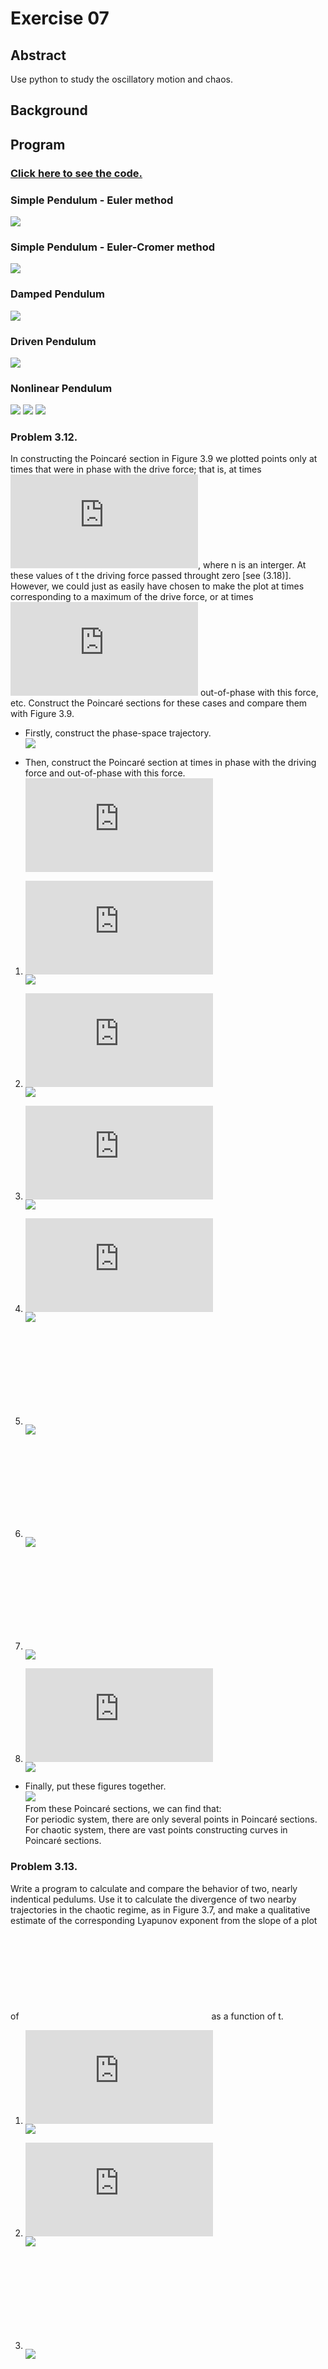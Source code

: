# Exercise 07

## Abstract
Use python to study the oscillatory motion and chaos.

## Background

## Program

### [Click here to see the code.](https://github.com/whucyb/computational_physics_N2014301020067/blob/master/Exercise_07/%20Exercise_07.py)

### Simple Pendulum - Euler method
![](https://github.com/whucyb/computational_physics_N2014301020067/blob/master/Exercise_07/figure_1.png)

### Simple Pendulum - Euler-Cromer method
![](https://github.com/whucyb/computational_physics_N2014301020067/blob/master/Exercise_07/figure_2.png)

### Damped Pendulum
![](https://github.com/whucyb/computational_physics_N2014301020067/blob/master/Exercise_07/figure_3.png)

### Driven Pendulum
![](https://github.com/whucyb/computational_physics_N2014301020067/blob/master/Exercise_07/figure_4.png)

### Nonlinear Pendulum
![](https://github.com/whucyb/computational_physics_N2014301020067/blob/master/Exercise_07/figure_5-1.png)
![](https://github.com/whucyb/computational_physics_N2014301020067/blob/master/Exercise_07/figure_5-2.png)
![](https://github.com/whucyb/computational_physics_N2014301020067/blob/master/Exercise_07/figure_5-3.png)

### Problem 3.12.
In constructing the Poincaré section in Figure 3.9 we plotted points only at times that were in phase with the drive force; that is, at times ![](http://latex.codecogs.com/gif.latex?t%5Capprox%202%5Cpi%20n/%5COmega%20_D), where n is an interger. At these values of t the driving force passed throught zero [see (3.18)]. However, we could just as easily have chosen to make the plot at times corresponding to a maximum of the drive force, or at times ![](http://latex.codecogs.com/gif.latex?%5Cpi/4) out-of-phase with this force, etc. Construct the Poincaré sections for these cases and compare them with Figure 3.9.

* Firstly, construct the phase-space trajectory.<br>
![](https://github.com/whucyb/computational_physics_N2014301020067/blob/master/Exercise_07/figure_7.png)
 
* Then, construct the Poincaré section at times in phase with the driving force and out-of-phase with this force.<br>
![](http://latex.codecogs.com/gif.latex?q%3D1/2%2Cl%3Dg%3D9.8%2C%5COmega_D%3D2/3%2C%5Ctheta_0%3D0.2%2C%5Comega_0%3D0)

 1. ![](http://latex.codecogs.com/gif.latex?%5COmega%20_%7BD%7Dt%3D2n%5Cpi)<br>
 ![](https://github.com/whucyb/computational_physics_N2014301020067/blob/master/Exercise_07/figure_7-1.png)

 2. ![](http://latex.codecogs.com/gif.latex?%5COmega%20_%7BD%7Dt%3D2n%5Cpi&plus;%5Cpi/4)<br>
 ![](https://github.com/whucyb/computational_physics_N2014301020067/blob/master/Exercise_07/figure_7-2.png)
 
 3. ![](http://latex.codecogs.com/gif.latex?%5COmega%20_%7BD%7Dt%3D2n%5Cpi&plus;%5Cpi/2)<br>
 ![](https://github.com/whucyb/computational_physics_N2014301020067/blob/master/Exercise_07/figure_7-3.png)
 
 4. ![](http://latex.codecogs.com/gif.latex?%5COmega%20_%7BD%7Dt%3D2n%5Cpi&plus;3%5Cpi/4)<br>
 ![](https://github.com/whucyb/computational_physics_N2014301020067/blob/master/Exercise_07/figure_7-4.png)
 
 5. ![](http://latex.codecogs.com/gif.latex?%5COmega%20_%7BD%7Dt%3D2n%5Cpi&plus;%5Cpi)<br>
 ![](https://github.com/whucyb/computational_physics_N2014301020067/blob/master/Exercise_07/figure_7-5.png)
 
 6. ![](http://latex.codecogs.com/gif.latex?%5COmega%20_%7BD%7Dt%3D2n%5Cpi&plus;5%5Cpi/4)<br>
 ![](https://github.com/whucyb/computational_physics_N2014301020067/blob/master/Exercise_07/figure_7-6.png)
 
 7. ![](http://latex.codecogs.com/gif.latex?%5COmega%20_%7BD%7Dt%3D2n%5Cpi&plus;3%5Cpi/2)<br>
 ![](https://github.com/whucyb/computational_physics_N2014301020067/blob/master/Exercise_07/figure_7-7.png)
 
 8. ![](http://latex.codecogs.com/gif.latex?%5COmega%20_%7BD%7Dt%3D2n%5Cpi&plus;7%5Cpi/4)<br>
 ![](https://github.com/whucyb/computational_physics_N2014301020067/blob/master/Exercise_07/figure_7-8.png)
 
* Finally, put these figures together.<br>
![](https://github.com/whucyb/computational_physics_N2014301020067/blob/master/Exercise_07/figure_7-9.png)<br>
From these Poincaré sections, we can find that:<br>
For periodic system, there are only several points in Poincaré sections.<br>
For chaotic system, there are vast points constructing curves in Poincaré sections.

### Problem 3.13.
Write a program to calculate and compare the behavior of two, nearly indentical pedulums. Use it to calculate the divergence of two nearby trajectories in the chaotic regime, as in Figure 3.7, and make a qualitative estimate of the corresponding Lyapunov exponent from the slope of a plot of ![](http://latex.codecogs.com/gif.latex?log%28%5CDelta%20%5Ctheta%20%29) as a function of t.<br>

1. ![](http://latex.codecogs.com/gif.latex?q%3D1/2%2Cl%3Dg%3D9.8%2C%5COmega_D%3D2/3%2C%5Ctheta_%7B1%7D%280%29%3D0.05%2C%5CDelta%20%5Ctheta%280%29%20%3D0.001)<br>
![](https://github.com/whucyb/computational_physics_N2014301020067/blob/master/Exercise_07/figure_6-2.png)

2. ![](http://latex.codecogs.com/gif.latex?q%3D1/2%2Cl%3Dg%3D9.8%2C%5COmega_D%3D2/3%2C%5Ctheta_%7B1%7D%280%29%3D0.1%2C%5CDelta%20%5Ctheta%280%29%20%3D0.001)<br>
![](https://github.com/whucyb/computational_physics_N2014301020067/blob/master/Exercise_07/figure_6-1.png)

3. ![](http://latex.codecogs.com/gif.latex?q%3D1/2%2Cl%3Dg%3D9.8%2C%5COmega_D%3D2/3%2C%5Ctheta_%7B1%7D%280%29%3D0.2%2C%5CDelta%20%5Ctheta%280%29%20%3D0.001)<br>
![](https://github.com/whucyb/computational_physics_N2014301020067/blob/master/Exercise_07/figure_6.png)

4. ![](http://latex.codecogs.com/gif.latex?q%3D1/2%2Cl%3Dg%3D9.8%2C%5COmega_D%3D2/3%2C%5Ctheta_%7B1%7D%280%29%3D0.4%2C%5CDelta%20%5Ctheta%280%29%20%3D0.001)<br>
![](https://github.com/whucyb/computational_physics_N2014301020067/blob/master/Exercise_07/figure_6-3.png)

5. ![](http://latex.codecogs.com/gif.latex?q%3D1/2%2Cl%3Dg%3D9.8%2C%5COmega_D%3D2/3%2C%5Ctheta_%7B1%7D%280%29%3D0.8%2C%5CDelta%20%5Ctheta%280%29%20%3D0.001)<br>
![](https://github.com/whucyb/computational_physics_N2014301020067/blob/master/Exercise_07/figure_6-4.png)

### Problem 3.14.
Repeat the previous problem, but give the two pendulums slightly different damping factors. How does the value of the Lyapunov exponent compare with that found in Figure 3.7?

1. ![](http://latex.codecogs.com/gif.latex?l%3Dg%3D9.8%2C%5COmega_D%3D2/3%2C%5Ctheta_%7B1%7D%280%29%3D0.2%2C%5CDelta%20%5Ctheta%280%29%20%3D0.001%2Cq%3D0.1)<br>
![](https://github.com/whucyb/computational_physics_N2014301020067/blob/master/Exercise_07/figure_6-5.png)

2. ![](http://latex.codecogs.com/gif.latex?l%3Dg%3D9.8%2C%5COmega_D%3D2/3%2C%5Ctheta_%7B1%7D%280%29%3D0.2%2C%5CDelta%20%5Ctheta%280%29%20%3D0.001%2Cq%3D0.3)<br>
![](https://github.com/whucyb/computational_physics_N2014301020067/blob/master/Exercise_07/figure_6-6.png)

3. ![](http://latex.codecogs.com/gif.latex?l%3Dg%3D9.8%2C%5COmega_D%3D2/3%2C%5Ctheta_%7B1%7D%280%29%3D0.2%2C%5CDelta%20%5Ctheta%280%29%20%3D0.001%2Cq%3D0.5)<br>
![](https://github.com/whucyb/computational_physics_N2014301020067/blob/master/Exercise_07/figure_6.png)

4. ![](http://latex.codecogs.com/gif.latex?l%3Dg%3D9.8%2C%5COmega_D%3D2/3%2C%5Ctheta_%7B1%7D%280%29%3D0.2%2C%5CDelta%20%5Ctheta%280%29%20%3D0.001%2Cq%3D0.7)<br>
![](https://github.com/whucyb/computational_physics_N2014301020067/blob/master/Exercise_07/figure_6-7.png)

5. ![](http://latex.codecogs.com/gif.latex?l%3Dg%3D9.8%2C%5COmega_D%3D2/3%2C%5Ctheta_%7B1%7D%280%29%3D0.2%2C%5CDelta%20%5Ctheta%280%29%20%3D0.001%2Cq%3D0.9)<br>
![](https://github.com/whucyb/computational_physics_N2014301020067/blob/master/Exercise_07/figure_6-8.png)
